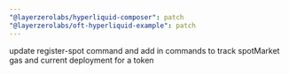 ```yaml
---
"@layerzerolabs/hyperliquid-composer": patch
"@layerzerolabs/oft-hyperliquid-example": patch
---
```


update register-spot command and add in commands to track spotMarket gas and current deployment for a token
